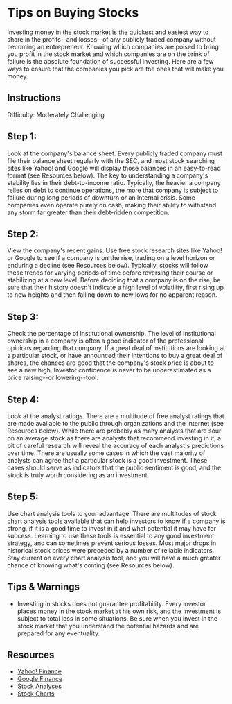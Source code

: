 # Tips on Buying Stocks

Investing money in the stock market is the quickest and easiest way to share in the profits--and losses--of any publicly traded company without becoming an entrepreneur. Knowing which companies are poised to bring you profit in the stock market and which companies are on the brink of failure is the absolute foundation of successful investing. Here are a few ways to ensure that the companies you pick are the ones that will make you money.

## Instructions

Difficulty: Moderately Challenging

## Step 1:  


Look at the company's balance sheet. Every publicly traded company must file their balance sheet regularly with the SEC, and most stock searching sites like Yahoo! and Google will display those balances in an easy-to-read format (see Resources below). The key to understanding a company's stability lies in their debt-to-income ratio. Typically, the heavier a company relies on debt to continue operations, the more that company is subject to failure during long periods of downturn or an internal crisis. Some companies even operate purely on cash, making their ability to withstand any storm far greater than their debt-ridden competition.

## Step 2:  


View the company's recent gains. Use free stock research sites like Yahoo! or Google to see if a company is on the rise, trading on a level horizon or enduring a decline (see Resources below). Typically, stocks will follow these trends for varying periods of time before reversing their course or stabilizing at a new level. Before deciding that a company is on the rise, be sure that their history doesn't indicate a high level of volatility, first rising up to new heights and then falling down to new lows for no apparent reason.

## Step 3:  


Check the percentage of institutional ownership. The level of institutional ownership in a company is often a good indicator of the professional opinions regarding that company. If a great deal of institutions are looking at a particular stock, or have announced their intentions to buy a great deal of shares, the chances are good that the company's stock price is about to see a new high. Investor confidence is never to be underestimated as a price raising--or lowering--tool.

## Step 4:  


Look at the analyst ratings. There are a multitude of free analyst ratings that are made available to the public through organizations and the Internet (see Resources below). While there are probably as many analysts that are sour on an average stock as there are analysts that recommend investing in it, a bit of careful research will reveal the accuracy of each analyst's predictions over time. There are usually some cases in which the vast majority of analysts can agree that a particular stock is a good investment. These cases should serve as indicators that the public sentiment is good, and the stock is truly worth considering as an investment.

## Step 5:  


Use chart analysis tools to your advantage. There are multitudes of stock chart analysis tools available that can help investors to know if a company is strong, if it is a good time to invest in it and what potential it may have for success. Learning to use these tools is essential to any good investment strategy, and can sometimes prevent serious losses. Most major drops in historical stock prices were preceded by a number of reliable indicators. Stay current on every chart analysis tool, and you will have a much greater chance of knowing what's coming (see Resources below).

## Tips & Warnings

- Investing in stocks does not guarantee profitability. Every investor places money in the stock market at his own risk, and the investment is subject to total loss in some situations. Be sure when you invest in the stock market that you understand the potential hazards and are prepared for any eventuality.

## Resources

- [Yahoo! Finance](http://finance.yahoo.com/)
- [Google Finance](http://finance.google.com/finance)
- [Stock Analyses](http://www.investors.com/dsa/)
- [Stock Charts](http://stockcharts.com/)

